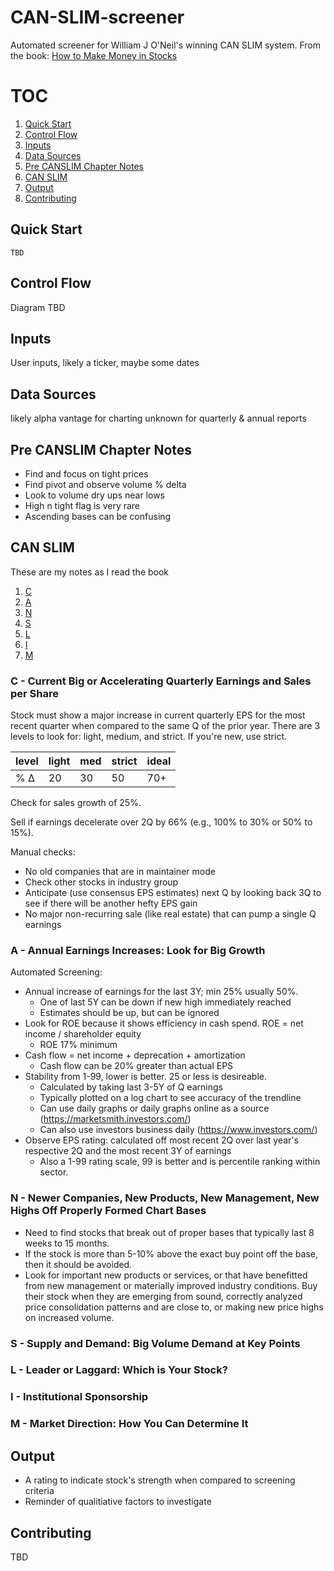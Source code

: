 # CAN-SLIM-screener
Automated screener for William J O'Neil's winning CAN SLIM system. From the book: [How to Make Money in Stocks](https://www.amazon.com/How-Make-Money-Stocks-Winning/dp/0071614133)

# TOC
1. [Quick Start](#Quick-Start)
2. [Control Flow](#Control-Flow)
3. [Inputs](#Inputs)
4. [Data Sources](#Data-Sources)
5. [Pre CANSLIM Chapter Notes](#Pre-CANSLIM-Chapter-Notes)
6. [CAN SLIM](#CAN-SLIM)
7. [Output](#Output)
8. [Contributing](#Contributing)

## Quick Start
```
TBD
```

## Control Flow
Diagram TBD

## Inputs
User inputs, likely a ticker, maybe some dates

## Data Sources
likely alpha vantage for charting
unknown for quarterly & annual reports

## Pre CANSLIM Chapter Notes
* Find and focus on tight prices
* Find pivot and observe volume % delta
* Look to volume dry ups near lows
* High n tight flag is very rare
* Ascending bases can be confusing

## CAN SLIM
These are my notes as I read the book

1. [C](#c---current-big-or-accelerating-quarterly-earnings-and-sales-per-share)
2. [A](#a---annual-earnings-increases-look-for-big-growth)
3. [N](#n---newer-companies-new-products-new-management-new-highs-off-properly-formed-chart-bases)
4. [S](#s---supply-and-demand-big-volume-demand-at-key-points)
5. [L](#l---leader-or-laggard-which-is-your-stock)
6. [I](#i---institutional-sponsorship)
7. [M](#m---market-direction-how-you-can-determine-it)

### C - Current Big or Accelerating Quarterly Earnings and Sales per Share
Stock must show a major increase in current quarterly EPS for the most recent quarter when compared to the same Q of the prior year. There are 3 levels to look for: light, medium, and strict. If you're new, use strict.

| level | light | med | strict | ideal |
|-------|-------|-----|--------|-------|
| % Δ   | 20    | 30  | 50     | 70+   |

Check for sales growth of 25%.

Sell if earnings decelerate over 2Q by 66% (e.g., 100% to 30% or 50% to 15%).

Manual checks:
* No old companies that are in maintainer mode
* Check other stocks in industry group
* Anticipate (use consensus EPS estimates) next Q by looking back 3Q to see if there will be another hefty EPS gain
* No major non-recurring sale (like real estate) that can pump a single Q earnings

### A - Annual Earnings Increases: Look for Big Growth
Automated Screening:
* Annual increase of earnings for the last 3Y; min 25% usually 50%.
  * One of last 5Y can be down if new high immediately reached
  * Estimates should be up, but can be ignored
* Look for ROE because it shows efficiency in cash spend. ROE = net income / shareholder equity
  * ROE 17% minimum
* Cash flow = net income + deprecation + amortization
  * Cash flow can be 20% greater than actual EPS
* Stability from 1-99, lower is better. 25 or less is desireable.
  * Calculated by taking last 3-5Y of Q earnings
  * Typically plotted on a log chart to see accuracy of the trendline
  * Can use daily graphs or daily graphs online as a source (https://marketsmith.investors.com/)
  * Can also use investors business daily (https://www.investors.com/)
* Observe EPS rating: calculated off most recent 2Q over last year's respective 2Q and the most recent 3Y of earnings
  * Also a 1-99 rating scale, 99 is better and is percentile ranking within sector.

### N - Newer Companies, New Products, New Management, New Highs Off Properly Formed Chart Bases
* Need to find stocks that break out of proper bases that typically last 8 weeks to 15 months.
* If the stock is more than 5-10% above the exact buy point off the base, then it should be avoided.
* Look for important new products or services, or that have benefitted from new management or materially improved industry conditions. Buy their stock when they are emerging from sound, correctly analyzed price consolidation patterns and are close to, or making new price highs on increased volume.

### S - Supply and Demand: Big Volume Demand at Key Points

### L - Leader or Laggard: Which is Your Stock?

### I - Institutional Sponsorship

### M - Market Direction: How You Can Determine It

## Output
* A rating to indicate stock's strength when compared to screening criteria
* Reminder of qualitiative factors to investigate

## Contributing
TBD
